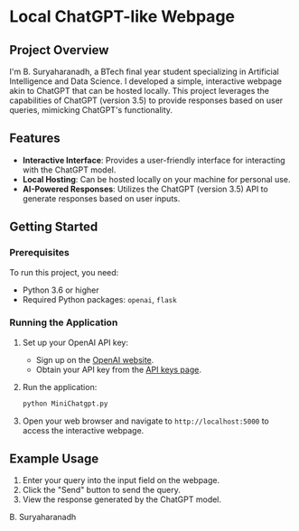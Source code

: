 # Local ChatGPT-like Webpage

## Project Overview

I'm B. Suryaharanadh, a BTech final year student specializing in Artificial Intelligence and Data Science. I developed a simple, interactive webpage akin to ChatGPT that can be hosted locally. This project leverages the capabilities of ChatGPT (version 3.5) to provide responses based on user queries, mimicking ChatGPT's functionality.

## Features

- **Interactive Interface**: Provides a user-friendly interface for interacting with the ChatGPT model.
- **Local Hosting**: Can be hosted locally on your machine for personal use.
- **AI-Powered Responses**: Utilizes the ChatGPT (version 3.5) API to generate responses based on user inputs.

## Getting Started

### Prerequisites

To run this project, you need:
- Python 3.6 or higher
- Required Python packages: `openai`, `flask`

### Running the Application

1. Set up your OpenAI API key:
    - Sign up on the [OpenAI website](https://beta.openai.com/signup/).
    - Obtain your API key from the [API keys page](https://beta.openai.com/account/api-keys).
   
2. Run the application:
    ```sh
    python MiniChatgpt.py
    ```
3. Open your web browser and navigate to `http://localhost:5000` to access the interactive webpage.

## Example Usage

1. Enter your query into the input field on the webpage.
2. Click the "Send" button to send the query.
3. View the response generated by the ChatGPT model.


B. Suryaharanadh
